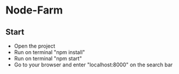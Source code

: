 # Node-Farm

## Start

- Open the project
- Run on terminal "npm install"
- Run on terminal "npm start"
- Go to your browser and enter "localhost:8000" on the search bar
